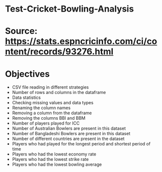 # Test-Cricket-Bowling-Analysis
# Source: https://stats.espncricinfo.com/ci/content/records/93276.html
# Objectives
- CSV file reading in different strategies
- Number of rows and columns in the dataframe
- Data statistics
- Checking missing values and data types
- Renaming the column names
- Removing a column from the dataframe
- Removing the columns BBI and BBM
- Number of players played for ICC
- Number of Australian Bowlers are present in this dataset
- Number of Bangladeshi Bowlers are present in this dataset
- Number of different countries are present in the dataset
- Players who had played for the longest period and shortest period of time
- Players who had the lowest economy rate
- Players who had the lowest strike rate
- Players who had the lowest bowling average
